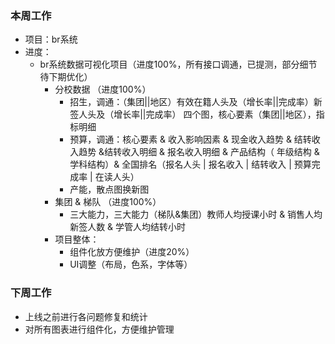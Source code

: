 ### 本周工作
* 项目：br系统
* 进度：
    * br系统数据可视化项目（进度100%，所有接口调通，已提测，部分细节待下期优化）
        * 分校数据 （进度100%）
            * 招生，调通：（集团||地区）有效在籍人头及（增长率||完成率）新签人头及（增长率||完成率） 四个图，核心要素（集团||地区），指标明细
            * 预算，调通：核心要素 & 收入影响因素 & 现金收入趋势 & 结转收入趋势 &结转收入明细 & 报名收入明细 & 产品结构（ 年级结构 & 学科结构）& 全国排名（报名人头 | 报名收入 | 结转收入 | 预算完成率 | 在读人头）
            * 产能，散点图换新图
        * 集团 & 梯队 （进度100%）
            * 三大能力，三大能力（梯队&集团）教师人均授课小时 & 销售人均新签人数 & 学管人均结转小时
        * 项目整体：
            * 组件化放方便维护（进度20%）
            * UI调整（布局，色系，字体等）
### 下周工作
* 上线之前进行各问题修复和统计
* 对所有图表进行组件化，方便维护管理









